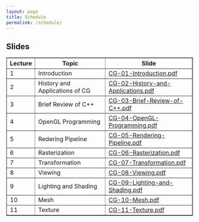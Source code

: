 ```yaml
---
layout: page
title: Schedule 
permalink: /schedule/
---
```


## Slides

<table border="1px solid #000" cellpadding="10em" align="center">
  <tr>
    <th> Lecture </th>
    <th> Topic </th>
    <th> Slide </th>
  </tr>
  <tr>
    <td> 1 </td>
    <td> Introduction </td>
    <td> <a href="https://github.com/sysucg2019/sysucg2019.github.io/raw/master/slides/CG-01-Introduction.pdf">CG-01-Introduction.pdf</a> </td>
  </tr>
  <tr>
    <td> 2 </td>
    <td> History and Applications of CG </td>
    <td> <a href="https://github.com/sysucg2019/sysucg2019.github.io/raw/master/slides/CG-02-History-and-Applications.pdf">CG-02-History-and-Applications.pdf</a> </td>
  </tr>
  <tr>
    <td> 3 </td>
    <td> Brief Review of C++ </td>
    <td> <a href="https://github.com/sysucg2019/sysucg2019.github.io/raw/master/slides/CG-03-Brief-Review-of-C++.pdf">CG-03-Brief-Review-of-C++.pdf</a> </td>
  </tr>
  <tr>
    <td> 4 </td>
    <td> OpenGL Programming </td>
    <td> <a href="https://github.com/sysucg2019/sysucg2019.github.io/raw/master/slides/CG-04-OpenGL-Programming.pdf">CG-04-OpenGL-Programming.pdf</a> </td>
  </tr>
  <tr>
    <td> 5 </td>
    <td> Redering Pipeline </td>
    <td> <a href="https://github.com/liujinsysu/liujinsysu.github.io/raw/master/slides/CG-05-Rendering-Pipeline.pdf">CG-05-Rendering-Pipeline.pdf</a> </td>
  </tr>
  <tr>
    <td> 6 </td>
    <td> Rasterization </td>
    <td> <a href="https://github.com/sysucg2019/sysucg2019.github.io/raw/master/slides/CG-06-Rasterization.pdf">CG-06-Rasterization.pdf</a></td>
  </tr>
  <tr>
    <td> 7 </td>
    <td> Transformation </td>
    <td> <a href="https://github.com/sysucg2019/sysucg2019.github.io/raw/master/slides/CG-07-Transformation.pdf">CG-07-Transformation.pdf</a></td>
  </tr>
  <tr>
    <td> 8 </td>
    <td> Viewing </td>
    <td> <a href="https://github.com/sysucg2019/sysucg2019.github.io/raw/master/slides/CG-08-Viewing.pdf">CG-08-Viewing.pdf</a></td>
  </tr>
  <tr>
    <td> 9 </td>
    <td> Lighting and Shading </td>
    <td> <a href="https://github.com/sysucg2019/sysucg2019.github.io/raw/master/slides/CG-09-Lighting-and-Shading.pdf">CG-09-Lighting-and-Shading.pdf</a></td>
  </tr>
  <tr>
    <td> 10 </td>
    <td> Mesh </td>
    <td> <a href="https://github.com/sysucg2019/sysucg2019.github.io/raw/master/slides/CG-10-Mesh.pdf">CG-10-Mesh.pdf</a></td>
  </tr>
    <tr>
    <td> 11 </td>
    <td> Texture </td>
    <td> <a href="https://github.com/sysucg2019/sysucg2019.github.io/raw/master/slides/CG-11-Texture.pdf">CG-11-Texture.pdf</a></td>
  </tr>
</table>

